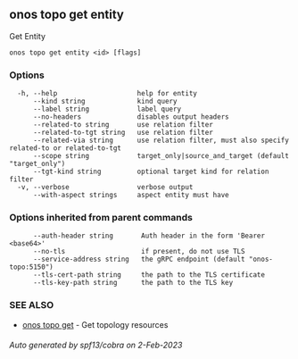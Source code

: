 <!--
SPDX-FileCopyrightText: 2019-present Open Networking Foundation <info@opennetworking.org>

SPDX-License-Identifier: Apache-2.0
-->

## onos topo get entity

Get Entity

```
onos topo get entity <id> [flags]
```

### Options

```
  -h, --help                    help for entity
      --kind string             kind query
      --label string            label query
      --no-headers              disables output headers
      --related-to string       use relation filter
      --related-to-tgt string   use relation filter
      --related-via string      use relation filter, must also specify related-to or related-to-tgt
      --scope string            target_only|source_and_target (default "target_only")
      --tgt-kind string         optional target kind for relation filter
  -v, --verbose                 verbose output
      --with-aspect strings     aspect entity must have
```

### Options inherited from parent commands

```
      --auth-header string       Auth header in the form 'Bearer <base64>'
      --no-tls                   if present, do not use TLS
      --service-address string   the gRPC endpoint (default "onos-topo:5150")
      --tls-cert-path string     the path to the TLS certificate
      --tls-key-path string      the path to the TLS key
```

### SEE ALSO

* [onos topo get](onos_topo_get.md)	 - Get topology resources

###### Auto generated by spf13/cobra on 2-Feb-2023
